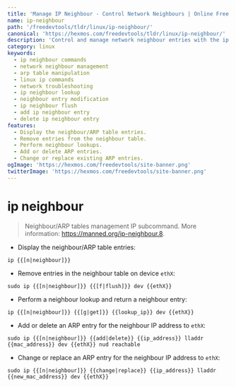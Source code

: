 ```yaml
---
title: 'Manage IP Neighbour - Control Network Neighbours | Online Free DevTools by Hexmos'
name: ip-neighbour
path: '/freedevtools/tldr/linux/ip-neighbour/'
canonical: 'https://hexmos.com/freedevtools/tldr/linux/ip-neighbour/'
description: 'Control and manage network neighbour entries with the ip neighbour command.  View, add, delete, and modify ARP entries efficiently. Free online tool, no registration required.'
category: linux
keywords:
  - ip neighbour commands
  - network neighbour management
  - arp table manipulation
  - linux ip commands
  - network troubleshooting
  - ip neighbour lookup
  - neighbour entry modification
  - ip neighbour flush
  - add ip neighbour entry
  - delete ip neighbour entry
features:
  - Display the neighbour/ARP table entries.
  - Remove entries from the neighbour table.
  - Perform neighbour lookups.
  - Add or delete ARP entries.
  - Change or replace existing ARP entries.
ogImage: 'https://hexmos.com/freedevtools/site-banner.png'
twitterImage: 'https://hexmos.com/freedevtools/site-banner.png'
---
```


# ip neighbour

> Neighbour/ARP tables management IP subcommand.
> More information: <https://manned.org/ip-neighbour.8>.

- Display the neighbour/ARP table entries:

`ip {{[n|neighbour]}}`

- Remove entries in the neighbour table on device `ethX`:

`sudo ip {{[n|neighbour]}} {{[f|flush]}} dev {{ethX}}`

- Perform a neighbour lookup and return a neighbour entry:

`ip {{[n|neighbour]}} {{[g|get]}} {{lookup_ip}} dev {{ethX}}`

- Add or delete an ARP entry for the neighbour IP address to `ethX`:

`sudo ip {{[n|neighbour]}} {{add|delete}} {{ip_address}} lladdr {{mac_address}} dev {{ethX}} nud reachable`

- Change or replace an ARP entry for the neighbour IP address to `ethX`:

`sudo ip {{[n|neighbour]}} {{change|replace}} {{ip_address}} lladdr {{new_mac_address}} dev {{ethX}}`
